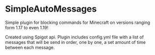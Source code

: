 # SimpleAutoMessages
Simple plugin for blocking commands for Minecraft on versions ranging form 1.17 to even 1.19!

Created using Spigot api.
Plugin includes config.yml file with a list of messages that will be send in order, one by one, a set amount of time between each message.
